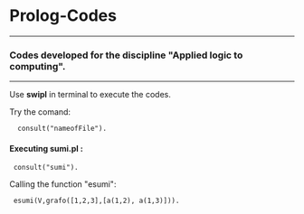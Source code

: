 # Prolog-Codes
_______________________________________________________________________________
### Codes developed for the discipline "Applied logic to computing".
_______________________________________________________________________________

Use  __swipl__ in terminal to execute the codes.

Try the comand:

      consult("nameofFile").

####  Executing sumi.pl :
     consult("sumi").
   Calling the function "esumi":
   
     esumi(V,grafo([1,2,3],[a(1,2), a(1,3)])). 
